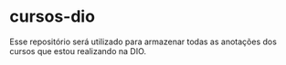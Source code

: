 # cursos-dio
Esse repositório será utilizado para armazenar todas as anotações dos cursos que estou realizando na DIO.
